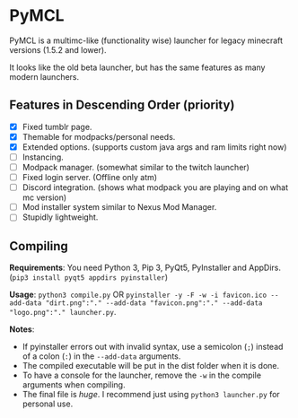 # PyMCL
PyMCL is a multimc-like (functionality wise) launcher for legacy minecraft versions (1.5.2 and lower).

It looks like the old beta launcher, but has the same features as many modern launchers.

## Features in Descending Order (priority)

 - [x] Fixed tumblr page.
 - [x] Themable for modpacks/personal needs.
 - [x] Extended options. (supports custom java args and ram limits right now)
 - [ ] Instancing.
 - [ ] Modpack manager. (somewhat similar to the twitch launcher)
 - [ ] Fixed login server. (Offline only atm)
 - [ ]  Discord integration. (shows what modpack you are playing and on what mc version)
 - [ ] Mod installer system similar to Nexus Mod Manager.
 - [ ] Stupidly lightweight.

## Compiling
**Requirements**:
You need Python 3, Pip 3, PyQt5, PyInstaller and AppDirs. (`pip3 install pyqt5 appdirs pyinstaller`)

**Usage**:
`python3 compile.py`
OR
 `pyinstaller -y -F -w -i favicon.ico --add-data "dirt.png":"." --add-data "favicon.png":"." --add-data "logo.png":"." launcher.py`. 

**Notes**:
 - If pyinstaller errors out with invalid syntax, use a semicolon (`;`)
   instead of a colon (`:`) in the `--add-data` arguments.
 - The compiled executable will be put in the dist folder when it is done.
 - To have a console for the launcher, remove the `-w` in the compile arguments when compiling.
 - The final file is *huge*. I recommend just using `python3 launcher.py` for personal use.
